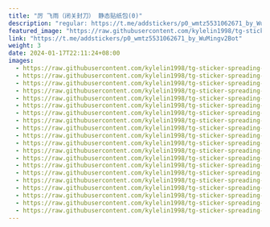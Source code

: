 ```yaml
---
title: "厉 飞雨（闭关封刀） 静态贴纸包(0)"
description: "regular: https://t.me/addstickers/p0_wmtz5531062671_by_WuMingv2Bot"
featured_image: "https://raw.githubusercontent.com/kylelin1998/tg-sticker-spreading-worldwide-images/main/img/2684e384-62d6-48aa-8023-3e31227704b0.jpg"
link: "https://t.me/addstickers/p0_wmtz5531062671_by_WuMingv2Bot"
weight: 3
date: 2024-01-17T22:11:24+08:00
images:
  - https://raw.githubusercontent.com/kylelin1998/tg-sticker-spreading-worldwide-images/main/img/2684e384-62d6-48aa-8023-3e31227704b0.jpg
  - https://raw.githubusercontent.com/kylelin1998/tg-sticker-spreading-worldwide-images/main/img/c1687a27-81eb-4021-b6c7-fefc7f5aa85d.jpg
  - https://raw.githubusercontent.com/kylelin1998/tg-sticker-spreading-worldwide-images/main/img/91bd9a1f-dba2-4bcb-bf34-3468279c4dd2.jpg
  - https://raw.githubusercontent.com/kylelin1998/tg-sticker-spreading-worldwide-images/main/img/cb88713b-e3f7-4b9c-ab43-ab72a22cba52.jpg
  - https://raw.githubusercontent.com/kylelin1998/tg-sticker-spreading-worldwide-images/main/img/1ac8efff-6ed3-4b7f-9eaf-03fce168b3fd.jpg
  - https://raw.githubusercontent.com/kylelin1998/tg-sticker-spreading-worldwide-images/main/img/f99e8a66-76bd-4827-beb3-306d92387205.jpg
  - https://raw.githubusercontent.com/kylelin1998/tg-sticker-spreading-worldwide-images/main/img/f60e939f-d8d0-498e-960c-76a8664992b3.jpg
  - https://raw.githubusercontent.com/kylelin1998/tg-sticker-spreading-worldwide-images/main/img/f28852f7-da4b-4479-82bc-1bc8539da8ef.jpg
  - https://raw.githubusercontent.com/kylelin1998/tg-sticker-spreading-worldwide-images/main/img/fb875093-bde9-40f5-a758-aa6afa9348f4.jpg
  - https://raw.githubusercontent.com/kylelin1998/tg-sticker-spreading-worldwide-images/main/img/39d4b8fb-a7b4-4efe-8a17-ceb31492775c.jpg
  - https://raw.githubusercontent.com/kylelin1998/tg-sticker-spreading-worldwide-images/main/img/6ef60968-b46e-4baf-a8ac-5b1b7a1c14f9.jpg
  - https://raw.githubusercontent.com/kylelin1998/tg-sticker-spreading-worldwide-images/main/img/9c5f709a-486a-4832-9d5d-4793b219624d.jpg
  - https://raw.githubusercontent.com/kylelin1998/tg-sticker-spreading-worldwide-images/main/img/4e4d93ab-b7f4-477e-91cf-31a15979eb1a.jpg
  - https://raw.githubusercontent.com/kylelin1998/tg-sticker-spreading-worldwide-images/main/img/64c379e9-15e0-4a2c-ad53-db3fc4cd769d.jpg
  - https://raw.githubusercontent.com/kylelin1998/tg-sticker-spreading-worldwide-images/main/img/07ce3502-cc27-4a02-8dc7-6d656af8ca23.jpg
  - https://raw.githubusercontent.com/kylelin1998/tg-sticker-spreading-worldwide-images/main/img/d19ad02d-dc21-45f8-bcda-2833b4c9a74d.jpg
  - https://raw.githubusercontent.com/kylelin1998/tg-sticker-spreading-worldwide-images/main/img/dbe78cb7-2ee3-410d-9d7b-8af18c6196aa.jpg
  - https://raw.githubusercontent.com/kylelin1998/tg-sticker-spreading-worldwide-images/main/img/c9164a70-17a2-4135-9bf8-5c74e1556b51.jpg
  - https://raw.githubusercontent.com/kylelin1998/tg-sticker-spreading-worldwide-images/main/img/816c10e1-b1b2-43cd-aebe-79da0bc090e3.jpg
  - https://raw.githubusercontent.com/kylelin1998/tg-sticker-spreading-worldwide-images/main/img/46f6c09a-32e8-44fb-813f-40c575a01f98.jpg
---
```

